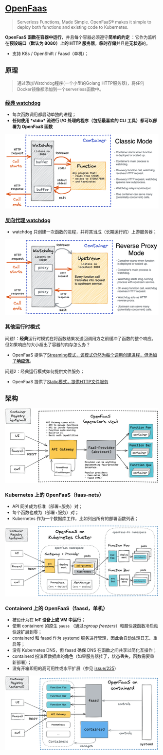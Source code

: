 # [OpenFaas](https://docs.openfaas.com/)

> Serverless Functions, Made Simple. OpenFaaS® makes it simple to deploy both functions and existing code to Kubernetes.

**OpenFaaS 函数在容器中运行**，并且每个容器必须遵守**简单的约定** ：它作为监听在**预设端口（默认为 8080）上的 HTTP 服务器**，**临时存储**并且是**无状态**的。

- 支持 K8s / OpenShift / Faasd（单机）；

## 原理

> 通过添加Watchdog程序(一个小型的Golang HTTP服务器)，将任何Docker镜像都添加到一个serverless函数中。

### [经典 watchdog](https://github.com/openfaas/classic-watchdog)

- 每次函数调用都启动单独的进程；
- **任何使用 \*stdio\* 流进行 I/O 处理的程序（包括最喜欢的 CLI 工具）都可以部署为 OpenFaaS 函数**

![img](.pics/openfaas/simple_watch_dog.png)

### [反向代理 watchdog](https://github.com/openfaas/of-watchdog)

- watchdog 只创建一次函数的进程，并将其当成（长期运行的）上游服务器；

![img](.pics/openfaas/proxy_watch_dog.png)

### 其他运行时模式

问题1：**经典**运行时模式在将函数结果发送回调用方之前缓冲了函数的整个响应。但如果响应的大小超出了容器的内存怎么办？

- OpenFaaS 提供了[Streaming模式，该模式仍然为每个调用创建进程，但添加了**响应流**](https://github.com/openfaas/of-watchdog/blob/a0289419078824f0a070860f84a6b383eb4f2169/README.md#3-streaming-fork-modestreaming---default)。

问题2：经典运行模式如何提供文件服务；

- OpenFaaS 提供了[Static模式，提供HTTP文件服务](https://github.com/openfaas/of-watchdog#4-static-modestatic)



## 架构

![img](.pics/openfaas/openfaas_arch.png)

### Kubernetes 上的 OpenFaaS（faas-nets）

- API 网关成为标准（部署+服务）对；
- 每个函数也成为（部署+服务）对；
- Kubernetes 作为一个数据库工作，比如列出所有的部署函数列表；

![img](.pics/openfaas/openfaas_k8s.png)

### Containerd 上的 OpenFaaS（faasd，单机）

- 被设计为在 **IoT 设备上或 VM 中运行**；
- 使用 containerd 的原生 `pause` （通过*cgroup freezers*）和超快速函数冷启动快速扩展到零；
- containerd 和 faasd 作为 systemd 服务进行管理，因此会自动处理日志、重启等；
- 没有 Kubernetes DNS，但 faasd 确保 DNS 在函数之间共享以简化互操作；
- containerd 扮演着数据库的角色（如果服务器挂了，状态丢失，函数需要重新部署）；
- 没有开箱即用的高可用性或水平扩展（参见 [issue/225](https://github.com/openfaas/faasd/issues/225)）

![openfaas_fassd.png](.pics/openfaas/openfaas_fassd.png)
